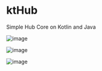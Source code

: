 # ktHub
Simple Hub Core on Kotlin and Java

![image](https://user-images.githubusercontent.com/79049747/236508862-853b19c6-1bee-40b0-8928-0a5f7052dc58.png)
 
![image](https://user-images.githubusercontent.com/79049747/236508881-263886ab-f2fa-45c9-8229-c5541b53996c.png)
 
![image](https://user-images.githubusercontent.com/79049747/236508989-64a28d91-942a-4a4b-b36f-d51a762c8d93.png)
